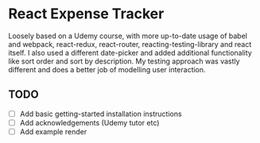 # React Expense Tracker

Loosely based on a Udemy course, with more up-to-date usage of babel and webpack,
react-redux, react-router, reacting-testing-library and react itself. I also
used a different date-picker and added additional functionality like sort order
and sort by description. My testing approach was vastly different and does a
better job of modelling user interaction.

## TODO
- [ ] Add basic getting-started installation instructions
- [ ] Add acknowledgements (Udemy tutor etc)
- [ ] Add example render